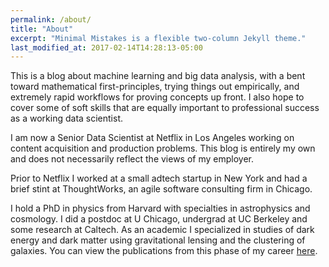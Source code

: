 ```yaml
---
permalink: /about/
title: "About"
excerpt: "Minimal Mistakes is a flexible two-column Jekyll theme."
last_modified_at: 2017-02-14T14:28:13-05:00
---
```


This is a blog about machine learning and big data analysis, with a bent toward mathematical first-principles, trying things out empirically, and extremely rapid workflows for proving concepts up front. I also hope to cover some of soft skills that are equally important to professional success as a working data scientist.

I am now a Senior Data Scientist at Netflix in Los Angeles working on content acquisition and production problems. This blog is entirely my own and does not necessarily reflect the views of my employer.

Prior to Netflix I worked at a small adtech startup in New York and had a brief stint at ThoughtWorks, an agile software consulting firm in Chicago.

I hold a PhD in physics from Harvard with specialties in astrophysics and cosmology. I did a postdoc at U Chicago, undergrad at UC Berkeley and some research at Caltech. As an academic I specialized in studies of dark energy and dark matter using gravitational lensing and the clustering of galaxies. You can view the publications from this phase of my career [here](bit.ly/fwhigh_pubs). 